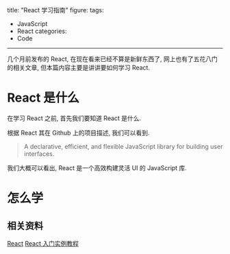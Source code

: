 title: "React 学习指南"
figure:
tags:
- JavaScript
- React
categories:
- Code
---


几个月前发布的 React, 在现在看来已经不算是新鲜东西了, 网上也有了五花八门的相关文章, 但本篇内容主要是讲讲要如何学习 React.

# React 是什么

在学习 React 之前, 首先我们要知道 React 是什么.

根据 React 其在 Github 上的项目描述, 我们可以看到.

> A declarative, efficient, and flexible JavaScript library for building user interfaces.

我们大概可以看出, React 是一个高效构建灵活 UI 的 JavaScript 库.

##

# 怎么学

## 相关资料

[React](https://github.com/facebook/react)
[React 入门实例教程](http://www.ruanyifeng.com/blog/2015/03/react.html)